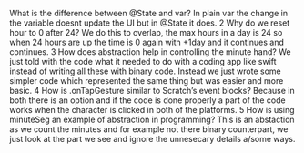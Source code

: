 What is the difference between @State and var?
In plain var the change in the variable doesnt update the UI but in @State it does.
2 Why do we reset hour to 0 after 24?
We do this to overlap, the max hours in a day is 24 so when 24 hours are up the time is 0 again with +1day and it continues and continues.
3 How does abstraction help in controlling the minute hand?
We just told with the code what it needed to do with a coding app like swift instead of writing all these with binary code. Instead we just wrote some simpler code which represented the same thing but was easier and more basic.
4 How is .onTapGesture similar to Scratch’s event blocks?
Because in both there is an option and if the code is done properly a part of the code works when the character is clicked in both of the platforms.
5 How is using minuteSeg an example of abstraction in programming?
This is an abstaction as we count the minutes and for example not there binary counterpart, we just look at the part we see and ignore the unnesecary details a/some ways.
